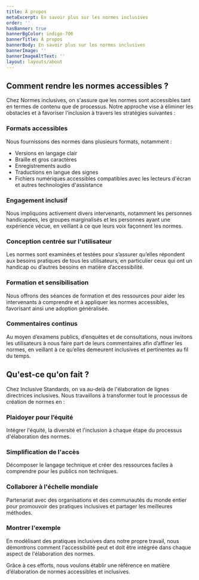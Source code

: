 ```yaml
---
title: À propos
metaExcerpt: En savoir plus sur les normes inclusives
order: ''
hasBanner: true
bannerBgColor: indigo-700
bannerTitle: À propos
bannerBody: En savoir plus sur les normes inclusives
bannerImage: ''
bannerImageAltText: ''
layout: layouts/about
---
```

## Comment rendre les normes accessibles ?

Chez Normes inclusives, on s'assure que les normes sont accessibles tant en termes de contenu que de processus. Notre approche vise à éliminer les obstacles et à favoriser l’inclusion à travers les stratégies suivantes :

### Formats accessibles

Nous fournissons des normes dans plusieurs formats, notamment :

- Versions en langage clair
- Braille et gros caractères
- Enregistrements audio
- Traductions en langue des signes
- Fichiers numériques accessibles compatibles avec les lecteurs d'écran et autres technologies d'assistance

### Engagement inclusif

Nous impliquons activement divers intervenants, notamment les personnes handicapées, les groupes marginalisés et les personnes ayant une expérience vécue, en veillant à ce que leurs voix façonnent les normes.

### Conception centrée sur l'utilisateur

Les normes sont examinées et testées pour s’assurer qu’elles répondent aux besoins pratiques de tous les utilisateurs, en particulier ceux qui ont un handicap ou d’autres besoins en matière d’accessibilité.

### Formation et sensibilisation

Nous offrons des séances de formation et des ressources pour aider les intervenants à comprendre et à appliquer les normes accessibles, favorisant ainsi une adoption généralisée.

### Commentaires continus

Au moyen d’examens publics, d’enquêtes et de consultations, nous invitons les utilisateurs à nous faire part de leurs commentaires afin d’affiner les normes, en veillant à ce qu’elles demeurent inclusives et pertinentes au fil du temps.

## Qu'est-ce qu'on fait ?

Chez Inclusive Standards, on va au-delà de l'élaboration de lignes directrices inclusives. Nous travaillons à transformer tout le processus de création de normes en :

### Plaidoyer pour l’équité

Intégrer l'équité, la diversité et l'inclusion à chaque étape du processus d'élaboration des normes.

### Simplification de l'accès

Décomposer le langage technique et créer des ressources faciles à comprendre pour les publics non techniques.

### Collaborer à l'échelle mondiale

Partenariat avec des organisations et des communautés du monde entier pour promouvoir des pratiques inclusives et partager les meilleures méthodes.

### Montrer l'exemple

En modélisant des pratiques inclusives dans notre propre travail, nous démontrons comment l'accessibilité peut et doit être intégrée dans chaque aspect de l'élaboration des normes.

Grâce à ces efforts, nous voulons établir une référence en matière d’élaboration de normes accessibles et inclusives.
